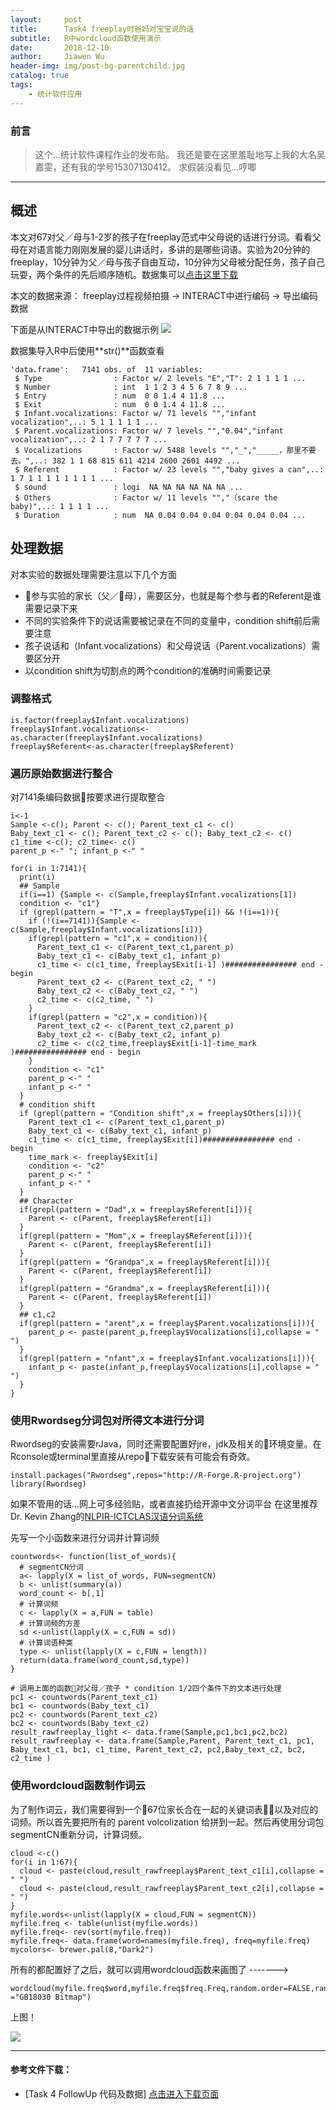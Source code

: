 ```yaml
---
layout:     post
title:      Task4 freeplay时爸妈对宝宝说的话
subtitle:   R中wordcloud函数使用演示
date:       2018-12-10
author:     Jiawen Wu
header-img: img/post-bg-parentchild.jpg
catalog: true
tags:
    - 统计软件应用
---
```


### 前言
> 这个...统计软件课程作业的发布贴。
> 我还是要在这里羞耻地写上我的大名吴嘉雯，还有我的学号15307130412。
> 求假装没看见...哼唧

***	

## 概述

本文对67对父／母与1-2岁的孩子在freeplay范式中父母说的话进行分词。看看父母在对语言能力刚刚发展的婴儿讲话时，多讲的是哪些词语。实验为20分钟的freeplay，10分钟为父／母与孩子自由互动，10分钟为父母被分配任务，孩子自己玩耍，两个条件的先后顺序随机。数据集可以[点击这里下载](https://github.com/BrokenCrayons/Task4-R-wordcloud-function)

本文的数据来源：
freeplay过程视频拍摄 -> INTERACT中进行编码 -> 导出编码数据

下面是从INTERACT中导出的数据示例
![](https://ws3.sinaimg.cn/large/006tNbRwgy1fy1l4of2vej30o30gg43h.jpg)

数据集导入R中后使用**str()**函数查看

```
'data.frame':	7141 obs. of  11 variables:
 $ Type                : Factor w/ 2 levels "E","T": 2 1 1 1 1 ...
 $ Number              : int  1 1 2 3 4 5 6 7 8 9 ...
 $ Entry               : num  0 0 1.4 4 11.8 ...
 $ Exit                : num  0 0 1.4 4 11.8 ...
 $ Infant.vocalizations: Factor w/ 71 levels "","infant vocalization",..: 5 1 1 1 1 1 ...
 $ Parent.vocalizations: Factor w/ 7 levels "","0.04","infant vocalization",..: 2 1 7 7 7 7 7 ...
 $ Vocalizations       : Factor w/ 5488 levels "","_","_____，那里不要去。",..: 382 1 1 68 815 611 4214 2600 2601 4492 ...
 $ Referent            : Factor w/ 23 levels "","baby gives a can",..: 1 7 1 1 1 1 1 1 1 1 ...
 $ sound               : logi  NA NA NA NA NA NA ...
 $ Others              : Factor w/ 11 levels "","（scare the baby)",..: 1 1 1 1 ...
 $ Duration            : num  NA 0.04 0.04 0.04 0.04 0.04 0.04 ...
```
## 处理数据

对本实验的数据处理需要注意以下几个方面
- 参与实验的家长（父／母），需要区分，也就是每个参与者的Referent是谁需要记录下来
- 不同的实验条件下的说话需要被记录在不同的变量中，condition shift前后需要注意
- 孩子说话和（Infant.vocalizations）和父母说话（Parent.vocalizations）需要区分开
- 以condition shift为切割点的两个condition的准确时间需要记录

### 调整格式

```
is.factor(freeplay$Infant.vocalizations)
freeplay$Infant.vocalizations<-as.character(freeplay$Infant.vocalizations)
freeplay$Referent<-as.character(freeplay$Referent)
```
### 遍历原始数据进行整合
对7141条编码数据按要求进行提取整合
```
i<-1
Sample <-c(); Parent <- c(); Parent_text_c1 <- c()
Baby_text_c1 <- c(); Parent_text_c2 <- c(); Baby_text_c2 <- c()
c1_time <-c(); c2_time<- c()
parent_p <-" "; infant_p <-" "

for(i in 1:7141){
  print(i)
  ## Sample
  if(i==1) {Sample <- c(Sample,freeplay$Infant.vocalizations[1]) 
  condition <- "c1"}
  if (grepl(pattern = "T",x = freeplay$Type[i]) && !(i==1)){ 
    if (!(i==7141)){Sample <- c(Sample,freeplay$Infant.vocalizations[i])}
    if(grepl(pattern = "c1",x = condition)){
      Parent_text_c1 <- c(Parent_text_c1,parent_p)
      Baby_text_c1 <- c(Baby_text_c1, infant_p)
      c1_time <- c(c1_time, freeplay$Exit[i-1] )################ end - begin
      Parent_text_c2 <- c(Parent_text_c2, " ")
      Baby_text_c2 <- c(Baby_text_c2, " ")
      c2_time <- c(c2_time, " ")
    }
    if(grepl(pattern = "c2",x = condition)){
      Parent_text_c2 <- c(Parent_text_c2,parent_p)
      Baby_text_c2 <- c(Baby_text_c2, infant_p)
      c2_time <- c(c2_time,freeplay$Exit[i-1]-time_mark  )################ end - begin
    }
    condition <- "c1"
    parent_p <-" "
    infant_p <-" "
  }
  # condition shift
  if (grepl(pattern = "Condition shift",x = freeplay$Others[i])){
    Parent_text_c1 <- c(Parent_text_c1,parent_p)
    Baby_text_c1 <- c(Baby_text_c1, infant_p)
    c1_time <- c(c1_time, freeplay$Exit[i])################ end - begin
    time_mark <- freeplay$Exit[i]
    condition <- "c2"
    parent_p <-" "
    infant_p <-" "
  }
  ## Character
  if(grepl(pattern = "Dad",x = freeplay$Referent[i])){ 
    Parent <- c(Parent, freeplay$Referent[i])
  }
  if(grepl(pattern = "Mom",x = freeplay$Referent[i])){ 
    Parent <- c(Parent, freeplay$Referent[i])
  }
  if(grepl(pattern = "Grandpa",x = freeplay$Referent[i])){ 
    Parent <- c(Parent, freeplay$Referent[i])
  }
  if(grepl(pattern = "Grandma",x = freeplay$Referent[i])){ 
    Parent <- c(Parent, freeplay$Referent[i])
  }
  ## c1,c2
  if(grepl(pattern = "arent",x = freeplay$Parent.vocalizations[i])){ 
    parent_p <- paste(parent_p,freeplay$Vocalizations[i],collapse = " ")
  }
  if(grepl(pattern = "nfant",x = freeplay$Infant.vocalizations[i])){ 
    infant_p <- paste(infant_p,freeplay$Vocalizations[i],collapse = " ")
  }
}
```
### 使用Rwordseg分词包对所得文本进行分词

Rwordseg的安装需要rJava，同时还需要配置好jre，jdk及相关的环境变量。在Rconsole或terminal里直接从repo下载安装有可能会有奇效。
```
install.packages("Rwordseg",repos="http://R-Forge.R-project.org")
library(Rwordseg)
```
如果不管用的话...网上可多经验贴，或者直接扔给开源中文分词平台
在这里推荐Dr. Kevin Zhang的[NLPIR-ICTCLAS汉语分词系统](https://github.com/NLPIR-team/NLPIR)

先写一个小函数来进行分词并计算词频
```
countwords<- function(list_of_words){
  # segmentCN分词
  a<- lapply(X = list_of_words, FUN=segmentCN) 
  b <- unlist(summary(a))
  word_count <- b[,1]
  # 计算词频
  c <- lapply(X = a,FUN = table)
  # 计算词频的方差
  sd <-unlist(lapply(X = c,FUN = sd))
  # 计算词语种类
  type <- unlist(lapply(X = c,FUN = length))
  return(data.frame(word_count,sd,type))
}

# 调用上面的函数对父母／孩子 * condition 1/2四个条件下的文本进行处理
pc1 <- countwords(Parent_text_c1)
bc1 <- countwords(Baby_text_c1)
pc2 <- countwords(Parent_text_c2)
bc2 <- countwords(Baby_text_c2)
result_rawfreeplay_light <- data.frame(Sample,pc1,bc1,pc2,bc2)
result_rawfreeplay <- data.frame(Sample,Parent, Parent_text_c1, pc1, Baby_text_c1, bc1, c1_time, Parent_text_c2, pc2,Baby_text_c2, bc2, c2_time )
```

### 使用wordcloud函数制作词云

为了制作词云，我们需要得到一个67位家长合在一起的关键词表以及对应的词频。所以首先要把所有的 parent volcolization 给拼到一起。然后再使用分词包segmentCN重新分词，计算词频。

```
cloud <-c()
for(i in 1:67){
  cloud <- paste(cloud,result_rawfreeplay$Parent_text_c1[i],collapse = " ")
  cloud <- paste(cloud,result_rawfreeplay$Parent_text_c2[i],collapse = " ")
}
myfile.words<-unlist(lapply(X = cloud,FUN = segmentCN)) 
myfile.freq <- table(unlist(myfile.words))
myfile.freq<- rev(sort(myfile.freq))
myfile.freq<- data.frame(word=names(myfile.freq), freq=myfile.freq)
mycolors<- brewer.pal(8,"Dark2")
```
所有的都配置好了之后，就可以调用wordcloud函数来画图了
-------> 
```
wordcloud(myfile.freq$word,myfile.freq$freq.Freq,random.order=FALSE,random.color=FALSE,colors=mycolors,family ="GB18030 Bitmap") 
```
上图！

![](https://ws2.sinaimg.cn/large/006tNbRwly1fy1u9p0lapj30dw0dwn0p.jpg)

***

#### 参考文件下载：
- [Task 4 FollowUp 代码及数据] 
<a href="https://github.com/BrokenCrayons/Task4-R-wordcloud-function" >点击进入下载页面</a>

